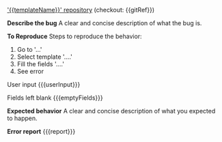 ['{{templateName}}' repository]({{{templateUrl}}}) (checkout: {{gitRef}})

**Describe the bug**
A clear and concise description of what the bug is.

**To Reproduce**
Steps to reproduce the behavior:
1. Go to '...'
2. Select template '....'
3. Fill the fields '....'
4. See error

User input
{{{userInput}}}

Fields left blank
{{{emptyFields}}}

**Expected behavior**
A clear and concise description of what you expected to happen.

**Error report**
{{{report}}}
